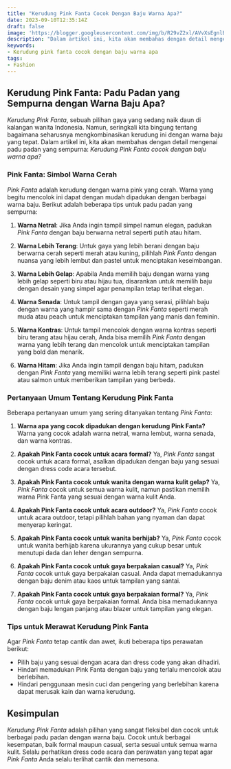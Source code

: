 ```yaml
---
title: "Kerudung Pink Fanta Cocok Dengan Baju Warna Apa?"
date: 2023-09-10T12:35:14Z
draft: false
image: 'https://blogger.googleusercontent.com/img/b/R29vZ2xl/AVvXsEgnlBw3xXH_W0QRUHLCiAff6TX10_bplUjOZ0Zxz2KVj-ZP9A2jGcf4ungLxr6Gt9ju-X6XmXofnRnEqwpV4fFkQ3QTqSyM6MPmZhDSLC0u3aoMhwT7CUmfiTdBV_j2u307X3QHkvDXUfk9MWj7cLzZmUCWFlHVf4MmSKwo4yB2lkHH__EY1HUs4JjKEkU/s480/kerudung-pink-fanta-cocok-dengan-baju-warna-apa.webp'
description: "Dalam artikel ini, kita akan membahas dengan detail mengenai padu padan yang sempurna, Kerudung Pink Fanta cocok dengan baju warna apa?"
keywords:
- Kerudung pink fanta cocok dengan baju warna apa
tags:
- Fashion
---
```


## Kerudung Pink Fanta: Padu Padan yang Sempurna dengan Warna Baju Apa?

*Kerudung Pink Fanta*, sebuah pilihan gaya yang sedang naik daun di kalangan wanita Indonesia. Namun, seringkali kita bingung tentang bagaimana seharusnya mengkombinasikan kerudung ini dengan warna baju yang tepat. Dalam artikel ini, kita akan membahas dengan detail mengenai padu padan yang sempurna: *Kerudung Pink Fanta cocok dengan baju warna apa?*

### Pink Fanta: Simbol Warna Cerah

*Pink Fanta* adalah kerudung dengan warna pink yang cerah. Warna yang begitu mencolok ini dapat dengan mudah dipadukan dengan berbagai warna baju. Berikut adalah beberapa tips untuk padu padan yang sempurna:

1. **Warna Netral**: Jika Anda ingin tampil simpel namun elegan, padukan *Pink Fanta* dengan baju berwarna netral seperti putih atau hitam.

2. **Warna Lebih Terang**: Untuk gaya yang lebih berani dengan baju berwarna cerah seperti merah atau kuning, pilihlah *Pink Fanta* dengan nuansa yang lebih lembut dan pastel untuk menciptakan keseimbangan.

3. **Warna Lebih Gelap**: Apabila Anda memilih baju dengan warna yang lebih gelap seperti biru atau hijau tua, disarankan untuk memilih baju dengan desain yang simpel agar penampilan tetap terlihat elegan.

4. **Warna Senada**: Untuk tampil dengan gaya yang serasi, pilihlah baju dengan warna yang hampir sama dengan *Pink Fanta* seperti merah muda atau peach untuk menciptakan tampilan yang manis dan feminin.

5. **Warna Kontras**: Untuk tampil mencolok dengan warna kontras seperti biru terang atau hijau cerah, Anda bisa memilih *Pink Fanta* dengan warna yang lebih terang dan mencolok untuk menciptakan tampilan yang bold dan menarik.

6. **Warna Hitam**: Jika Anda ingin tampil dengan baju hitam, padukan dengan *Pink Fanta* yang memiliki warna lebih terang seperti pink pastel atau salmon untuk memberikan tampilan yang berbeda.

### Pertanyaan Umum Tentang Kerudung Pink Fanta

Beberapa pertanyaan umum yang sering ditanyakan tentang *Pink Fanta*:

1. **Warna apa yang cocok dipadukan dengan kerudung Pink Fanta?** Warna yang cocok adalah warna netral, warna lembut, warna senada, dan warna kontras.

2. **Apakah Pink Fanta cocok untuk acara formal?** Ya, *Pink Fanta* sangat cocok untuk acara formal, asalkan dipadukan dengan baju yang sesuai dengan dress code acara tersebut.

3. **Apakah Pink Fanta cocok untuk wanita dengan warna kulit gelap?** Ya, *Pink Fanta* cocok untuk semua warna kulit, namun pastikan memilih warna Pink Fanta yang sesuai dengan warna kulit Anda.

4. **Apakah Pink Fanta cocok untuk acara outdoor?** Ya, *Pink Fanta* cocok untuk acara outdoor, tetapi pilihlah bahan yang nyaman dan dapat menyerap keringat.

5. **Apakah Pink Fanta cocok untuk wanita berhijab?** Ya, *Pink Fanta* cocok untuk wanita berhijab karena ukurannya yang cukup besar untuk menutupi dada dan leher dengan sempurna.

6. **Apakah Pink Fanta cocok untuk gaya berpakaian casual?** Ya, *Pink Fanta* cocok untuk gaya berpakaian casual. Anda dapat memadukannya dengan baju denim atau kaos untuk tampilan yang santai.

7. **Apakah Pink Fanta cocok untuk gaya berpakaian formal?** Ya, *Pink Fanta* cocok untuk gaya berpakaian formal. Anda bisa memadukannya dengan baju lengan panjang atau blazer untuk tampilan yang elegan.

### Tips untuk Merawat Kerudung Pink Fanta

Agar *Pink Fanta* tetap cantik dan awet, ikuti beberapa tips perawatan berikut:

- Pilih baju yang sesuai dengan acara dan dress code yang akan dihadiri.
- Hindari memadukan Pink Fanta dengan baju yang terlalu mencolok atau berlebihan.
- Hindari penggunaan mesin cuci dan pengering yang berlebihan karena dapat merusak kain dan warna kerudung.

## Kesimpulan

*Kerudung Pink Fanta* adalah pilihan yang sangat fleksibel dan cocok untuk berbagai padu padan dengan warna baju. Cocok untuk berbagai kesempatan, baik formal maupun casual, serta sesuai untuk semua warna kulit. Selalu perhatikan dress code acara dan perawatan yang tepat agar *Pink Fanta* Anda selalu terlihat cantik dan memesona.